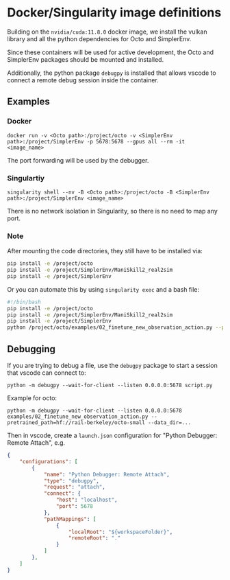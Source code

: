 # Docker/Singularity image definitions

Building on the `nvidia/cuda:11.8.0` docker image, we install the vulkan library and all the python dependencies for Octo and SimplerEnv.

Since these containers will be used for active development, the Octo and SimplerEnv packages should be mounted and installed.

Additionally, the python package `debugpy` is installed that allows vscode to connect a remote debug session inside the container.

## Examples

### Docker

```
docker run -v <Octo path>:/project/octo -v <SimplerEnv path>:/project/SimplerEnv -p 5678:5678 --gpus all --rm -it <image_name>
```
The port forwarding will be used by the debugger.

### Singulartiy

```
singularity shell --nv -B <Octo path>:/project/octo -B <SimplerEnv path>:/project/SimplerEnv <image_name>
```
There is no network isolation in Singularity, so there is no need to map any port.

### Note
 After mounting the code directories, they still have to be installed via:
```bash
pip install -e /project/octo
pip install -e /project/SimplerEnv/ManiSkill2_real2sim
pip install -e /project/SimplerEnv
``` 
Or you can automate this by using `singularity exec` and a bash file:
```bash
#!/bin/bash
pip install -e /project/octo
pip install -e /project/SimplerEnv/ManiSkill2_real2sim
pip install -e /project/SimplerEnv
python /project/octo/examples/02_finetune_new_observation_action.py --pretrained_path=hf://rail-berkeley/octo-small --data_dir=/project/aloha_sim_dataset --save_dir=/project/checkpoints
```

## Debugging
If you are trying to debug a file, use the `debugpy` package to start a session that vscode can connect to:

```
python -m debugpy --wait-for-client --listen 0.0.0.0:5678 script.py
```

Example for octo:
```
python -m debugpy --wait-for-client --listen 0.0.0.0:5678 examples/02_finetune_new_observation_action.py --pretrained_path=hf://rail-berkeley/octo-small --data_dir=...
```

Then in vscode, create a `launch.json` configuration for "Python Debugger: Remote Attach", e.g.
```json
{
    "configurations": [
        {
            "name": "Python Debugger: Remote Attach",
            "type": "debugpy",
            "request": "attach",
            "connect": {
                "host": "localhost",
                "port": 5678
            },
            "pathMappings": [
                {
                    "localRoot": "${workspaceFolder}",
                    "remoteRoot": "."
                }
            ]
        },
    ]
}
```